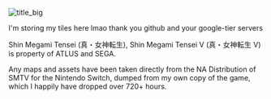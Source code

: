 ![title_big](https://github.com/The-NinToaster/smtv-interactive-map-tileset/assets/31828869/8979cff9-f1f1-4373-b79d-f2eab8d0597f)


I'm storing my tiles here lmao thank you github and your google-tier servers



Shin Megami Tensei (真・女神転生), Shin Megami Tensei V (真・女神転生 V) is property of ATLUS and SEGA.

Any maps and assets have been taken directly from the NA Distribution of SMTV for the Nintendo Switch, dumped from my own copy of the game, which I happily have dropped over 720+ hours.
